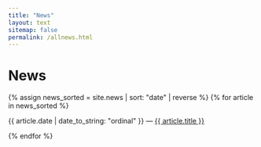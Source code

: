 ```yaml
---
title: "News"
layout: text
sitemap: false
permalink: /allnews.html
---
```


# News

{% assign news_sorted = site.news | sort: "date" | reverse %}
{% for article in news_sorted %}
<p>
{{ article.date | date_to_string: "ordinal" }} —
<a href="{{ site.url }}{{ site.baseurl }}{{article.url}}">{{ article.title }}</a>
</p>

{% endfor %}
